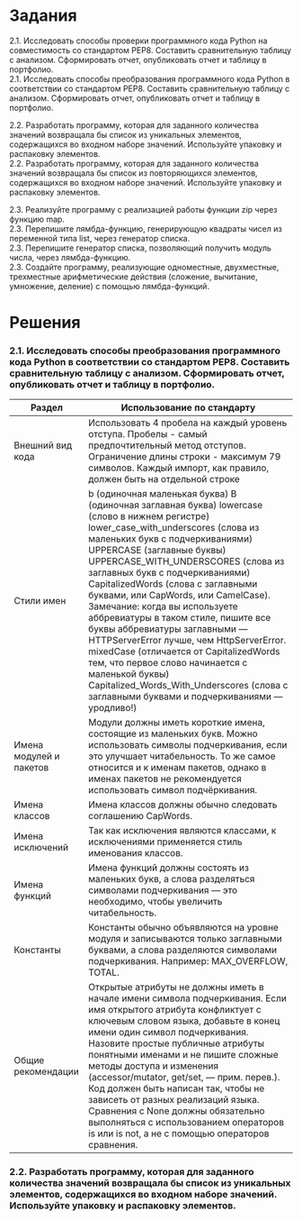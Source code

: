 # Задания

2.1. Исследовать способы проверки программного кода Python на совместимость со стандартом PEP8. Составить сравнительную таблицу с анализом. Сформировать отчет, опубликовать отчет и таблицу в портфолио.  
2.1. Исследовать способы преобразования программного кода Python в соответствии со стандартом PEP8. Составить сравнительную таблицу с анализом. Сформировать отчет, опубликовать отчет и таблицу в портфолио.  


2.2. Разработать программу, которая для заданного количества значений возвращала бы список из уникальных элементов, содержащихся во входном наборе значений. Используйте упаковку и распаковку элементов.  
2.2. Разработать программу, которая для заданного количества значений возвращала бы список из повторяющихся элементов, содержащихся во входном наборе значений. Используйте упаковку и распаковку элементов.  


2.3. Реализуйте программу с реализацией работы функции zip через функцию map.  
2.3. Перепишите лямбда-функцию, генерирующую квадраты чисел из переменной типа list, через генератор списка.	 
2.3. Перепишите генератор списка, позволяющий получить модуль числа, через лямбда-функцию.	 
2.3. Создайте программу, реализующие одноместные, двухместные, трехместные арифметические действия (сложение, вычитание, умножение, деление) с помощью лямбда-функций.  
 
 # Решения

### 2.1. Исследовать способы преобразования программного кода Python в соответствии со стандартом PEP8. Составить сравнительную таблицу с анализом. Сформировать отчет, опубликовать отчет и таблицу в портфолио.  


Раздел | Использование по стандарту
--|--
Внешний вид кода | Использовать 4 пробела на каждый уровень отступа. Пробелы - самый предпочтительный метод отступов. Ограничение длины строки - максимум 79 символов. Каждый импорт, как правило, должен быть на отдельной строке
Стили имен | b (одиночная маленькая буква) B (одиночная заглавная буква) lowercase (слово в нижнем регистре)  lower_case_with_underscores (слова из маленьких букв с подчеркиваниями)  UPPERCASE (заглавные буквы) UPPERCASE_WITH_UNDERSCORES (слова из заглавных букв с подчеркиваниями) CapitalizedWords (слова с заглавными буквами, или CapWords, или CamelCase). Замечание: когда вы используете аббревиатуры в таком стиле, пишите все буквы аббревиатуры заглавными — HTTPServerError лучше, чем HttpServerError. mixedCase (отличается от CapitalizedWords тем, что первое слово начинается с маленькой буквы) Capitalized_Words_With_Underscores (слова с заглавными буквами и подчеркиваниями — уродливо!)
Имена модулей и пакетов | Модули должны иметь короткие имена, состоящие из маленьких букв. Можно использовать символы подчеркивания, если это улучшает читабельность. То же самое относится и к именам пакетов, однако в именах пакетов не рекомендуется использовать символ подчёркивания.
Имена классов | Имена классов должны обычно следовать соглашению CapWords.
Имена исключений | Так как исключения являются классами, к исключениями применяется стиль именования классов.
Имена функций | Имена функций должны состоять из маленьких букв, а слова разделяться символами подчеркивания — это необходимо, чтобы увеличить читабельность.
Константы | Константы обычно объявляются на уровне модуля и записываются только заглавными буквами, а слова разделяются символами подчеркивания. Например: MAX_OVERFLOW, TOTAL.
Общие рекомендации | Открытые атрибуты не должны иметь в начале имени символа подчеркивания. Если имя открытого атрибута конфликтует с ключевым словом языка, добавьте в конец имени один символ подчеркивания. Назовите простые публичные атрибуты понятными именами и не пишите сложные методы доступа и изменения (accessor/mutator, get/set, — прим. перев.). Код должен быть написан так, чтобы не зависеть от разных реализаций языка. Сравнения с None должны обязательно выполняться с использованием операторов is или is not, а не с помощью операторов сравнения.

### 2.2. Разработать программу, которая для заданного количества значений возвращала бы список из уникальных элементов, содержащихся во входном наборе значений. Используйте упаковку и распаковку элементов.  
